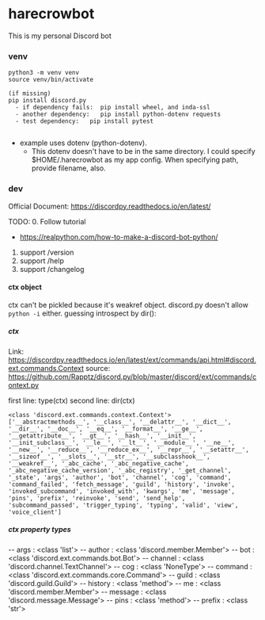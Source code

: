 # harecrowbot
This is my personal Discord bot


### venv

```
python3 -m venv venv
source venv/bin/activate

(if missing)
pip install discord.py
  - if dependency fails:  pip install wheel, and inda-ssl
  - another dependency:   pip install python-dotenv requests
  - test dependency:   pip install pytest
  
```

- example uses dotenv (python-dotenv).
  - This dotenv doesn't have to be in the same directory.  I could specify $HOME/.harecrowbot as my app config.  When specifying path, provide filename, also.


### dev
Official Document: https://discordpy.readthedocs.io/en/latest/

TODO:
0. Follow tutorial
  - https://realpython.com/how-to-make-a-discord-bot-python/
1. support /version
2. support /help
3. support /changelog


#### ctx object

ctx can't be pickled because it's weakref object.
discord.py doesn't allow `python -i` either.
guessing introspect by dir():

##### ctx
Link: https://discordpy.readthedocs.io/en/latest/ext/commands/api.html#discord.ext.commands.Context
source: https://github.com/Rapptz/discord.py/blob/master/discord/ext/commands/context.py

first line:  type(ctx)
second line:  dir(ctx)
```
<class 'discord.ext.commands.context.Context'>
['__abstractmethods__', '__class__', '__delattr__', '__dict__', '__dir__', '__doc__', '__eq__', '__format__', '__ge__', '__getattribute__', '__gt__', '__hash__', '__init__', '__init_subclass__', '__le__', '__lt__', '__module__', '__ne__', '__new__', '__reduce__', '__reduce_ex__', '__repr__', '__setattr__', '__sizeof__', '__slots__', '__str__', '__subclasshook__', '__weakref__', '_abc_cache', '_abc_negative_cache', '_abc_negative_cache_version', '_abc_registry', '_get_channel', '_state', 'args', 'author', 'bot', 'channel', 'cog', 'command', 'command_failed', 'fetch_message', 'guild', 'history', 'invoke', 'invoked_subcommand', 'invoked_with', 'kwargs', 'me', 'message', 'pins', 'prefix', 'reinvoke', 'send', 'send_help', 'subcommand_passed', 'trigger_typing', 'typing', 'valid', 'view', 'voice_client']

```

##### ctx property types
-- args		: <class 'list'>
-- author	: <class 'discord.member.Member'>
-- bot		: <class 'discord.ext.commands.bot.Bot'>
-- channel	: <class 'discord.channel.TextChannel'>
-- cog		: <class 'NoneType'>
-- command	: <class 'discord.ext.commands.core.Command'>
-- guild	: <class 'discord.guild.Guild'>
-- history	: <class 'method'>
-- me		: <class 'discord.member.Member'>
-- message	: <class 'discord.message.Message'>
-- pins		: <class 'method'>
-- prefix	: <class 'str'>


